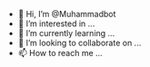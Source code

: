 - 👋 Hi, I’m @Muhammadbot
- 👀 I’m interested in ...
- 🌱 I’m currently learning ...
- 💞️ I’m looking to collaborate on ...
- 📫 How to reach me ...

<!---
Muhammadbot/Muhammadbot is a ✨ special ✨ repository because its `README.md` (this file) appears on your GitHub profile.
You can click the Preview link to take a look at your changes.
--->
